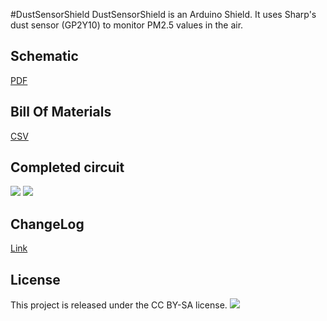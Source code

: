 #DustSensorShield
DustSensorShield is an Arduino Shield.
It uses Sharp's dust sensor (GP2Y10) to monitor PM2.5 values in the air.

Schematic
------------
[PDF][schem]

Bill Of Materials
------------
[CSV][bom]

Completed circuit
------------
![](https://github.com/danfei/DustSensorShield/raw/master/images/574168402.jpg)
![](https://github.com/danfei/DustSensorShield/raw/master/images/520948597.jpg)

ChangeLog
------------
[Link][changelog]

License
------------
This project is released under the CC BY-SA license.
![](https://licensebuttons.net/l/by-sa/3.0/88x31.png)

[schem]:https://github.com/danfei/DustSensorShield/raw/master/DustSensorShield.pdf
[bom]:https://github.com/danfei/DustSensorShield/raw/master/DustSensorShield.csv
[changelog]:https://github.com/danfei/DIYduino/blob/master/CHANGELOG.md
